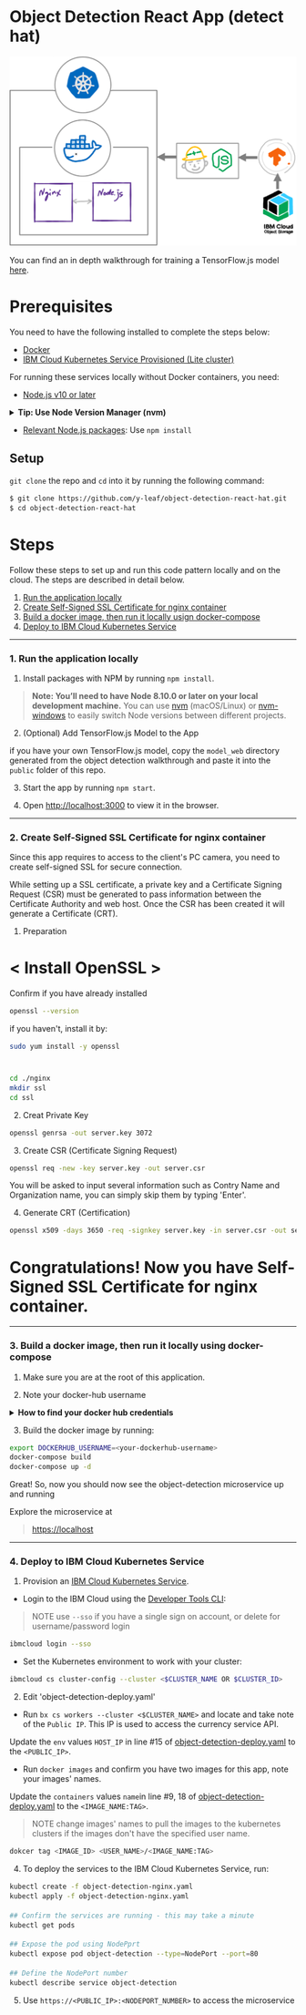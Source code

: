# Object Detection React App (detect hat)

![Flow](flow_image.png)

You can find an in depth walkthrough for training a TensorFlow.js model [here](https://github.com/cloud-annotations/training/).


# Prerequisites
You need to have the following installed to complete the steps below:

* [Docker](https://www.docker.com/products/docker-desktop)
* [IBM Cloud Kubernetes Service Provisioned (Lite cluster)](https://www.ibm.com/cloud/container-service)

For running these services locally without Docker containers, you need:

* [Node.js v10 or later](https://nodejs.org/en/download/)
<details><summary><strong>Tip: Use Node Version Manager (nvm)</strong></summary>

> nvm is a simple bash script to manage multiple active Node.js versions.

> recommend: using `Node Version Manager (NVM)` to control the version of Node.js that you use.

> Why? The system or operating system installed Node.js version is fixed. You may need different versions of Node for other projects.  

> NVM allows you to choose and switch to the version of Node.js that suits your needs.

> Install via command line:

```sh
curl -o- https://raw.githubusercontent.com/nvm-sh/nvm/v0.35.2/install.sh | bash
```

[Learn more about NVM](https://github.com/nvm-sh/nvm) and find the latest installation instructions.

</details>

* [Relevant Node.js packages](package.json): Use `npm install`



## Setup
`git clone` the repo and `cd` into it by running the following command:

```bash
$ git clone https://github.com/y-leaf/object-detection-react-hat.git
$ cd object-detection-react-hat
```

# Steps 

Follow these steps to set up and run this code pattern locally and on the cloud. The steps are described in detail below.

1. [Run the application locally](#1-run-the-application-locally)
2. [Create Self-Signed SSL Certificate for nginx container](#2-create-self-signed-ssl-certificate-for-nginx-container)
3. [Build a docker image, then run it locally usign docker-compose](#3-Build-a-docker-image-then-run-it-locally-using-docker-compose)
4. [Deploy to IBM Cloud Kubernetes Service](#4-deploy-to-ibm-cloud-kubernetes-service)


--------------------

### 1. Run the application locally

1. Install packages with NPM by running `npm install`.

> **Note: You’ll need to have Node 8.10.0 or later on your local development machine.** You can use [nvm](https://github.com/creationix/nvm#installation) (macOS/Linux) or [nvm-windows](https://github.com/coreybutler/nvm-windows#node-version-manager-nvm-for-windows) to easily switch Node versions between different projects.

2. (Optional) Add TensorFlow.js Model to the App

if you have your own TensorFlow.js model, copy the `model_web` directory generated from the object detection walkthrough and paste it into the `public` folder of this repo.

3. Start the app by running `npm start`.

4. Open [http://localhost:3000](http://localhost:3000) to view it in the browser.


--------------------

### 2. Create Self-Signed SSL Certificate for nginx container
Since this app requires to access to the client's PC camera, you need to create self-signed SSL for secure connection.

While setting up a SSL certificate, a private key and a Certificate Signing Request (CSR) must be generated to pass information between the Certificate Authority and web host. Once the CSR has been created it will generate a Certificate (CRT).

1. Preparation

# < Install OpenSSL >
Confirm if you have already installed

```bash
openssl --version
```

if you haven't, install it by:

```bash
sudo yum install -y openssl
```

# <Create a directory for SSL>

```bash
cd ./nginx
mkdir ssl
cd ssl
```

2. Creat Private Key

```bash
openssl genrsa -out server.key 3072
```

3. Create CSR (Certificate Signing Request)

```bash
openssl req -new -key server.key -out server.csr
```

You will be asked to input several information such as Contry Name and Organization name, you can simply skip them by typing 'Enter'.

4. Generate CRT (Certification)

```bash
openssl x509 -days 3650 -req -signkey server.key -in server.csr -out server.crt
```

# Congratulations! Now you have Self-Signed SSL Certificate for nginx container.


--------------------

### 3. Build a docker image, then run it locally using docker-compose

1. Make sure you are at the root of this application.

2. Note your docker-hub username
<details><summary><strong>How to find your docker hub credentials</strong></summary>

> To download Docker desktop you must create a Docker hub account.

> To find the username, you can click on at your Docker desktop icon (mac) toolbar 

</details>

3. Build the docker image by running:

```bash
export DOCKERHUB_USERNAME=<your-dockerhub-username>
docker-compose build
docker-compose up -d
```

Great!  So, now you should now see the object-detection microservice up and running

Explore the microservice at
>  [https://localhost](https://localhost)


--------------------

### 4. Deploy to IBM Cloud Kubernetes Service

1. Provision an [IBM Cloud Kubernetes Service](https://cloud.ibm.com/kubernetes/catalog/cluster).

* Login to the IBM Cloud using the [Developer Tools CLI](https://www.ibm.com/cloud/cli):
> NOTE use `--sso` if you have a single sign on account, or delete for username/password login

```bash
ibmcloud login --sso
```

* Set the Kubernetes environment to work with your cluster:

```bash
ibmcloud cs cluster-config --cluster <$CLUSTER_NAME OR $CLUSTER_ID>
```


2. Edit 'object-detection-deploy.yaml'

* Run `bx cs workers --cluster <$CLUSTER_NAME>` and locate and take note of the `Public IP`. This IP is used to access the currency service API. 

Update the `env` values `HOST_IP` in line #15 of [object-detection-deploy.yaml](object-detection-deploy.yaml)
to the `<PUBLIC_IP>`.

* Run `docker images` and confirm you have two images for this app, note your images' names.

Update the `containers` values `name`in line #9, 18 of [object-detection-deploy.yaml](object-detection-deploy.yaml)
to the `<IMAGE_NAME:TAG>`.

> NOTE change images' names to pull the images to the kubernetes clusters if the images don't have the specified user name.

```bash
dokcer tag <IMAGE_ID> <USER_NAME>/<IMAGE_NAME:TAG>
```


4. To deploy the services to the IBM Cloud Kubernetes Service, run:

```bash
kubectl create -f object-detection-nginx.yaml
kubectl apply -f object-detection-nginx.yaml

## Confirm the services are running - this may take a minute
kubectl get pods

## Expose the pod using NodePprt
kubectl expose pod object-detection --type=NodePort --port=80

## Define the NodePort number 
kubectl describe service object-detection
```

5. Use `https://<PUBLIC_IP>:<NODEPORT_NUMBER>` to access the microservice